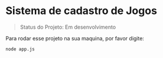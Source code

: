<h1>Sistema de cadastro de Jogos</h1>

> Status do Projeto: Em desenvolvimento

Para rodar esse projeto na sua maquina, por favor digite:
```
node app.js
```





